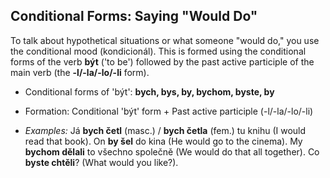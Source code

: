 ## Conditional Forms: Saying "Would Do"

To talk about hypothetical situations or what someone "would do," you use the conditional mood (kondicionál). This is formed using the conditional forms of the verb **být** ('to be') followed by the past active participle of the main verb (the **-l/-la/-lo/-li** form).

* Conditional forms of 'být': **bych, bys, by, bychom, byste, by**
* Formation: Conditional 'být' form + Past active participle (-l/-la/-lo/-li)

* *Examples:* Já **bych četl** (masc.) / **bych četla** (fem.) tu knihu (I would read that book). On **by šel** do kina (He would go to the cinema). My **bychom dělali** to všechno společně (We would do that all together). Co **byste chtěli**? (What would you like?).